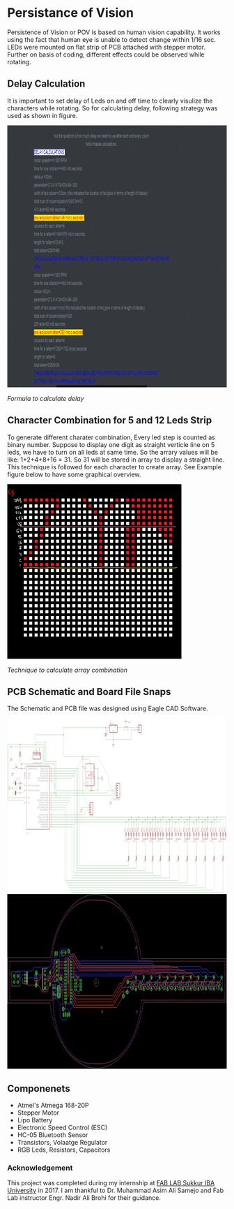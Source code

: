 # Persistance of Vision
Persistence of Vision or POV is based on human vision capability. It works using the fact that human eye is unable to detect change within 1/16 sec. LEDs were mounted on flat strip of PCB attached with stepper motor. Further on basis of coding, different effects could be observed while rotating.

## Delay Calculation
It is important to set delay of Leds on and off time to clearly visulize the characters while rotating. So for calculating delay, following strategy was used as shown in figure.

<img src= "./Images/delay formula.png" height="600" width="600">

*Formula to calculate delay*

## Character Combination for 5 and 12 Leds Strip

To generate different charater combination, Every led step is counted as binary number. Suppose to display one digit as straight verticle line on 5 leds, we have to turn on all leds at same time. So the arrary values will be like: 1+2+4+8+16 = 31. So 31 will be stored in array to display a straight line. This technique is followed for each character to create array. See Example figure below to have some graphical overview.

<img src= "./Images/arrary calculation.png" height="400" width="400">

*Technique to calculate array combination*


## PCB Schematic and Board File Snaps
The Schematic and PCB file was designed using Eagle CAD Software. 

<img src= "./Images/Schematic.png" height="400" width="800">
<img src= "./Images/PCB Layout.png" height="400" width="800">

## Componenets
* Atmel's Atmega 168-20P
* Stepper Motor
* Lipo Battery
* Electronic Speed Control (ESC)
* HC-05 Bluetooth Sensor
* Transistors, Volaatge Regulator
* RGB Leds, Resistors, Capacitors


### Acknowledgement
This project was completed during my internship at [FAB LAB Sukkur IBA University](http://fablab.iba-suk.edu.pk/) in 2017. I am thankful to Dr. Muhammad Asim Ali Samejo and Fab Lab instructor Engr. Nadir Ali Brohi for their guidance.
